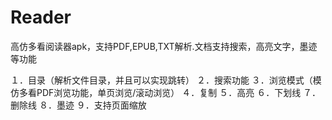 # Reader
高仿多看阅读器apk，支持PDF,EPUB,TXT解析.文档支持搜索，高亮文字，墨迹等功能

１．目录（解析文件目录，并且可以实现跳转）
２．搜索功能
３．浏览模式（模仿多看PDF浏览功能，单页浏览/滚动浏览）
４．复制
５．高亮
６．下划线
７．删除线
８．墨迹
９．支持页面缩放

